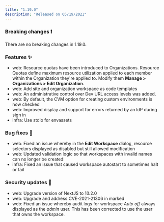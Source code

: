 ```yaml
---
title: "1.19.0"
description: "Released on 05/19/2021"
---
```


### Breaking changes ❗

There are no breaking changes in 1.19.0.

### Features ✨

- web: Resource quotas have been introduced to Organizations. Resource Quotas define
  maximum resource utilization applied to each member within the Organization they're
  applied to. Modify them **Manage > Organizations > Edit Organization**.
- web: Add site and organization workspace as code templates
- web: An administrative control over Dev URL access levels was added.
- web: By default, the CVM option for creating custom environments is now checked
- web: Improved display and support for errors returned by an IdP during sign in
- infra: Use stdio for envassets

### Bug fixes 🐛

- web: Fixed an issue whereby in the **Edit Workspace** dialog, resource selectors
  displayed as disabled but still allowed modification
- web: Updated validation logic so that workspaces with invalid names can no longer
  be created
- infra: Fixed an issue that caused workspace autostart to sometimes halt or fail

### Security updates 🔐

- web: Upgrade version of NextJS to 10.2.0
- web: Upgrade and address CVE-2021-21306 in marked
- web: Fixed an issue whereby audit logs for workspace _Auto off_ always displayed
  as the _admin_ user. This has been corrected to use the user that owns the workspace.
